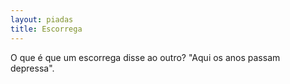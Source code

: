 ```yaml
---
layout: piadas
title: Escorrega
---
```


O que é que um escorrega disse ao outro? "Aqui os anos passam depressa".